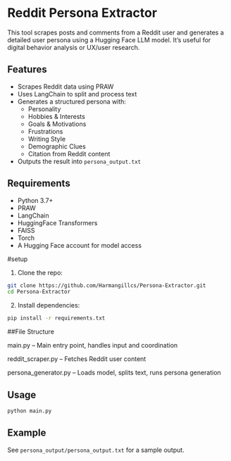 # Reddit Persona Extractor

This tool scrapes posts and comments from a Reddit user and generates a detailed user persona using a Hugging Face LLM model. It’s useful for digital behavior analysis or UX/user research.

## Features

- Scrapes Reddit data using PRAW
- Uses LangChain to split and process text
- Generates a structured persona with:
  - Personality
  - Hobbies & Interests
  - Goals & Motivations
  - Frustrations
  - Writing Style
  - Demographic Clues
  - Citation from Reddit content
- Outputs the result into `persona_output.txt`

## Requirements

- Python 3.7+
- PRAW
- LangChain
- HuggingFace Transformers
- FAISS
- Torch
- A Hugging Face account for model access

#setup

1. Clone the repo:
```bash
git clone https://github.com/Harmangillcs/Persona-Extractor.git
cd Persona-Extractor
```

2. Install dependencies:
```bash
pip install -r requirements.txt
```
##File Structure

main.py – Main entry point, handles input and coordination

reddit_scraper.py – Fetches Reddit user content

persona_generator.py – Loads model, splits text, runs persona generation


## Usage

```bash
python main.py 
```


## Example

See `persona_output/persona_output.txt` for a sample output.
